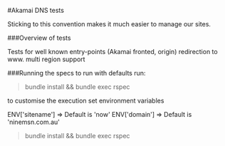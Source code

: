 #Akamai DNS tests

Sticking to this convention makes it much easier to manage our sites.

###Overview of tests

Tests for well known entry-points (Akamai fronted, origin)
redirection to www.
multi region support

###Running the specs
to run with defaults run:
> bundle install && bundle exec rspec



to customise the execution set environment variables

ENV['sitename'] => Default is 'now'
ENV['domain'] => Default is 'ninemsn.com.au'

> bundle install && bundle exec rspec
